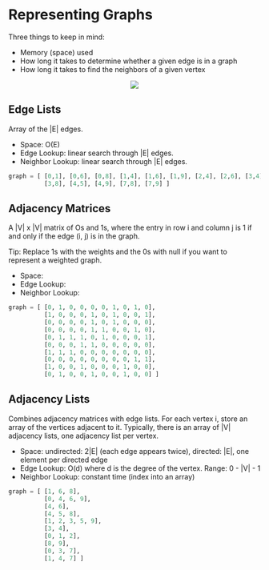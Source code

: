 # Representing Graphs

Three things to keep in mind:
- Memory (space) used
- How long it takes to determine whether a given edge is in a graph
- How long it takes to find the neighbors of a given vertex

<p align="center">
          <img src="https://s3.amazonaws.com/ka-cs-algorithms/social_network_num.png">
</p>

## Edge Lists
Array of the |E| edges.

- Space: O(E)
- Edge Lookup: linear search through |E| edges.
- Neighbor Lookup: linear search through |E| edges.

```python
graph = [ [0,1], [0,6], [0,8], [1,4], [1,6], [1,9], [2,4], [2,6], [3,4], [3,5],
          [3,8], [4,5], [4,9], [7,8], [7,9] ]
```

## Adjacency Matrices

A |V| x |V| matrix of Os and 1s, where the entry in row i and column j is 1 if and only if the edge (i, j) is in the graph.

Tip: Replace 1s with the weights and the 0s with null if you want to represent a weighted graph.

- Space:
- Edge Lookup:
- Neighbor Lookup:

```python
graph = [ [0, 1, 0, 0, 0, 0, 1, 0, 1, 0],
          [1, 0, 0, 0, 1, 0, 1, 0, 0, 1],
          [0, 0, 0, 0, 1, 0, 1, 0, 0, 0],
          [0, 0, 0, 0, 1, 1, 0, 0, 1, 0],
          [0, 1, 1, 1, 0, 1, 0, 0, 0, 1],
          [0, 0, 0, 1, 1, 0, 0, 0, 0, 0],
          [1, 1, 1, 0, 0, 0, 0, 0, 0, 0],
          [0, 0, 0, 0, 0, 0, 0, 0, 1, 1],
          [1, 0, 0, 1, 0, 0, 0, 1, 0, 0],
          [0, 1, 0, 0, 1, 0, 0, 1, 0, 0] ]
```

## Adjacency Lists

Combines adjacency matrices with edge lists. For each vertex i, store an array of the vertices adjacent to it. Typically, there is an array of |V| adjacency lists, one adjacency list per vertex.

- Space: undirected: 2|E| (each edge appears twice), directed: |E|, one element per directed edge
- Edge Lookup: O(d) where d is the degree of the vertex. Range: 0 - |V| - 1
- Neighbor Lookup: constant time (index into an array)

```python
graph = [ [1, 6, 8],
          [0, 4, 6, 9],
          [4, 6],
          [4, 5, 8],
          [1, 2, 3, 5, 9],
          [3, 4],
          [0, 1, 2],
          [8, 9],
          [0, 3, 7],
          [1, 4, 7] ]
```
